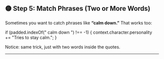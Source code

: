 ## 🟡 Step 5: Match Phrases (Two or More Words)

Sometimes you want to catch phrases like **“calm down.”** That works too:

if (padded.indexOf(" calm down ") !== -1) {
context.character.personality += "Tries to stay calm.";
}

Notice: same trick, just with two words inside the quotes.

---
